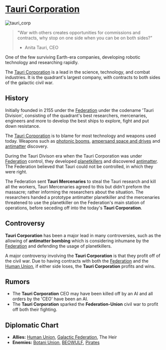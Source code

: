# [Tauri Corporation](tauri)

![tauri_corp](../images/flags/tauri_corp.png)

> "War with others creates opportunities for commissions and contracts, why stop on one side when you can be on both sides?"
>
> - Anita Tauri, CEO

One of the few surviving Earth-era companies, developing robotic technology and researching rapidly.

The [Tauri Corporation](tauri) is a lead in the science, technology, and combat industries. It is the quadrant's largest company, with contracts to both sides of the galactic civil war.

## History

Initially founded in 2155 under the [Federation](federation) under the codename 'Tauri Division', consisting of the quadrant's best researchers, mercenaries, engineers and more to develop the best ships to explore, fight and put down resistance.

The [Tauri Corporation](tauri) is to blame for most technology and weapons used today. Weapons such as [photonic booms](../technology/photon_booms), [ampersand space and drives](../technology/ampersand_drives) and [antimatter](../technology/antimatter) discovery.

During the Tauri Divison era when the Tauri Corporation was under [Federation](federation) control, they developed [planetkillers](../technology/planetkillers) and discovered [antimatter](../technology/antimatter). The Federation believed that Tauri could not be controlled, in which they were right.

The Federation sent **Tauri Mercenaries** to steal the Tauri research and kill all the workers, Tauri Mercenaries agreed to this but didn't preform the massacre; rather informing the researchers about the situation. The researchers handed a prototype antimatter planetkiller and the mercenaries threatened to use the planetkiller on the Federation's main station of operations, before seceding off into the today's **Tauri Corporation**.

## Controversy

**Tauri Corporation** has been a major lead in many controversies, such as the allowing of **antimatter bombing** which is considering inhumane by the [Federation](federation) and defending the usage of planetkillers.

A major controversy involving the **Tauri Corporation** is that they profit off of the civil war. Due to having contracts with both the [Federation](federation) and the [Human Union](human_union), if either side loses, the **Tauri Corporation** profits and wins.

## Rumors

- The **Tauri Corporation** CEO may have been killed off by an AI and all orders by the 'CEO' have been an AI.
- The **Tauri Corporation** sparked the **Federation-Union** civil war to profit off both their fighting.

## Diplomatic Chart

- **Allies:** [Human Union](../organization/human_union.md), [Galactic Federation](../governments/federation.md), The Heir
- **Enemies:** [Botani Union](../organization/botani.md), [BEOWULF](beowulf), [Pirates](../organization/pirates.md)
